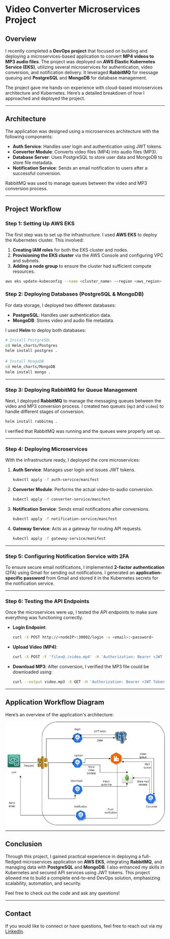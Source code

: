 
# Video Converter Microservices Project

## Overview

I recently completed a **DevOps project** that focused on building and deploying a microservices-based application to convert **MP4 videos to MP3 audio files**. The project was deployed on **AWS Elastic Kubernetes Service (EKS)**, utilizing several microservices for authentication, video conversion, and notification delivery. It leveraged **RabbitMQ** for message queuing and **PostgreSQL** and **MongoDB** for database management.

The project gave me hands-on experience with cloud-based microservices architecture and Kubernetes. Here’s a detailed breakdown of how I approached and deployed the project.

---

## Architecture

The application was designed using a microservices architecture with the following components:

- **Auth Service**: Handles user login and authentication using JWT tokens.
- **Converter Module**: Converts video files (MP4) into audio files (MP3).
- **Database Server**: Uses PostgreSQL to store user data and MongoDB to store file metadata.
- **Notification Service**: Sends an email notification to users after a successful conversion.

RabbitMQ was used to manage queues between the video and MP3 conversion process.

---

## Project Workflow

### Step 1: Setting Up AWS EKS

The first step was to set up the infrastructure. I used **AWS EKS** to deploy the Kubernetes cluster. This involved:

1. **Creating IAM roles** for both the EKS cluster and nodes.
2. **Provisioning the EKS cluster** via the AWS Console and configuring VPC and subnets.
3. **Adding a node group** to ensure the cluster had sufficient compute resources.

```bash
aws eks update-kubeconfig --name <cluster_name> --region <aws_region>
```

### Step 2: Deploying Databases (PostgreSQL & MongoDB)

For data storage, I deployed two different databases:

- **PostgreSQL**: Handles user authentication data.
- **MongoDB**: Stores video and audio file metadata.

I used **Helm** to deploy both databases:

```bash
# Install PostgreSQL
cd Helm_charts/Postgres
helm install postgres .

# Install MongoDB
cd Helm_charts/MongoDB
helm install mongo .
```

---

### Step 3: Deploying RabbitMQ for Queue Management

Next, I deployed **RabbitMQ** to manage the messaging queues between the video and MP3 conversion process. I created two queues (`mp3` and `video`) to handle different stages of conversion.

```bash
helm install rabbitmq .
```

I verified that RabbitMQ was running and the queues were properly set up.

---

### Step 4: Deploying Microservices

With the infrastructure ready, I deployed the core microservices:

1. **Auth Service**: Manages user login and issues JWT tokens.
   ```bash
   kubectl apply -f auth-service/manifest
   ```

2. **Converter Module**: Performs the actual video-to-audio conversion.
   ```bash
   kubectl apply -f converter-service/manifest
   ```

3. **Notification Service**: Sends email notifications after conversions.
   ```bash
   kubectl apply -f notification-service/manifest
   ```

4. **Gateway Service**: Acts as a gateway for routing API requests.
   ```bash
   kubectl apply -f gateway-service/manifest
   ```

---

### Step 5: Configuring Notification Service with 2FA

To ensure secure email notifications, I implemented **2-factor authentication** (2FA) using Gmail for sending out notifications. I generated an **application-specific password** from Gmail and stored it in the Kubernetes secrets for the notification service.

---

### Step 6: Testing the API Endpoints

Once the microservices were up, I tested the API endpoints to make sure everything was functioning correctly.

- **Login Endpoint**:
  ```bash
  curl -X POST http://<nodeIP>:30002/login -u <email>:<password>
  ```

- **Upload Video (MP4)**:
  ```bash
  curl -X POST -F 'file=@./video.mp4' -H 'Authorization: Bearer <JWT Token>' http://<nodeIP>:30002/upload
  ```

- **Download MP3**:
  After conversion, I verified the MP3 file could be downloaded using:
  ```bash
  curl --output video.mp3 -X GET -H 'Authorization: Bearer <JWT Token>' "http://<nodeIP>:30002/download?fid=<Generated_fid>"
  ```

---

## Application Workflow Diagram

Here’s an overview of the application's architecture:

<p align="center">
  <img src="./Project documentation/ProjectArchitecture.png" width="600" title="Architecture" alt="Architecture">
  </p>

---

## Conclusion

Through this project, I gained practical experience in deploying a full-fledged microservices application on **AWS EKS**, integrating **RabbitMQ**, and managing data with **PostgreSQL** and **MongoDB**. I also enhanced my skills in Kubernetes and secured API services using JWT tokens. This project allowed me to build a complete end-to-end DevOps solution, emphasizing scalability, automation, and security.

Feel free to check out the code and ask any questions!

---

## Contact

If you would like to connect or have questions, feel free to reach out via my [LinkedIn](https://linkedin.com/in/arindeolukayode).
